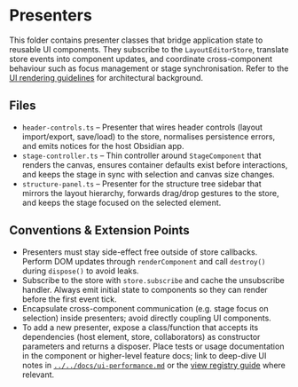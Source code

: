 # Presenters

This folder contains presenter classes that bridge application state to reusable UI components. They subscribe to the `LayoutEditorStore`, translate store events into component updates, and coordinate cross-component behaviour such as focus management or stage synchronisation. Refer to the [UI rendering guidelines](../../docs/ui-performance.md) for architectural background.

## Files

- `header-controls.ts` – Presenter that wires header controls (layout import/export, save/load) to the store, normalises persistence errors, and emits notices for the host Obsidian app.
- `stage-controller.ts` – Thin controller around `StageComponent` that renders the canvas, ensures container defaults exist before interactions, and keeps the stage in sync with selection and canvas size changes.
- `structure-panel.ts` – Presenter for the structure tree sidebar that mirrors the layout hierarchy, forwards drag/drop gestures to the store, and keeps the stage focused on the selected element.

## Conventions & Extension Points

- Presenters must stay side-effect free outside of store callbacks. Perform DOM updates through `renderComponent` and call `destroy()` during `dispose()` to avoid leaks.
- Subscribe to the store with `store.subscribe` and cache the unsubscribe handler. Always emit initial state to components so they can render before the first event tick.
- Encapsulate cross-component communication (e.g. stage focus on selection) inside presenters; avoid directly coupling UI components.
- To add a new presenter, expose a class/function that accepts its dependencies (host element, store, collaborators) as constructor parameters and returns a disposer. Place tests or usage documentation in the component or higher-level feature docs; link to deep-dive UI notes in [`../../docs/ui-performance.md`](../../docs/ui-performance.md) or the [view registry guide](../../docs/view-registry.md) where relevant.
